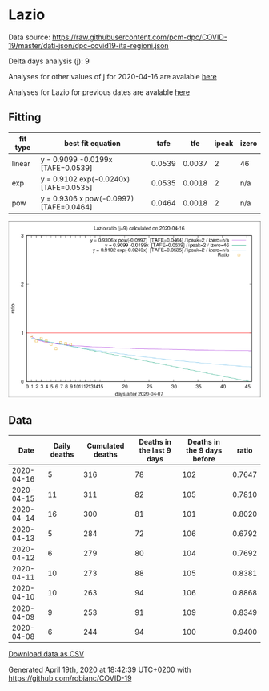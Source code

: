 # Lazio

Data source: https://raw.githubusercontent.com/pcm-dpc/COVID-19/master/dati-json/dpc-covid19-ita-regioni.json

Delta days analysis (j): 9

Analyses for other values of j for 2020-04-16 are avalable [here](../2020-04-16/README.md)

Analyses for Lazio for previous dates are avalable [here](../README.md)

## Fitting 
|fit type|best fit equation|tafe|tfe|ipeak|izero|
|-------|-----|--------|------|---|---|
|linear|y = 0.9099 -0.0199x  [TAFE=0.0539]|0.0539|0.0037|2|46|
|exp|y = 0.9102 exp(-0.0240x)  [TAFE=0.0535]|0.0535|0.0018|2|n/a|
|pow|y = 0.9306 x pow(-0.0997)  [TAFE=0.0464]|0.0464|0.0018|2|n/a|

![Plot](COVID-19_lazio_j9_2020-04-16.png)

## Data
|Date|Daily deaths|Cumulated deaths|Deaths in the last 9 days|Deaths in the 9 days before|ratio|
|----|----------|-----------|-------|--------------------|-----|
|2020-04-16|5|316|78|102|0.7647|
|2020-04-15|11|311|82|105|0.7810|
|2020-04-14|16|300|81|101|0.8020|
|2020-04-13|5|284|72|106|0.6792|
|2020-04-12|6|279|80|104|0.7692|
|2020-04-11|10|273|88|105|0.8381|
|2020-04-10|10|263|94|106|0.8868|
|2020-04-09|9|253|91|109|0.8349|
|2020-04-08|6|244|94|100|0.9400|

[Download data as CSV](COVID-19_lazio_j9_2020-04-16.csv)

Generated April 19th, 2020 at 18:42:39 UTC+0200 with https://github.com/robianc/COVID-19
